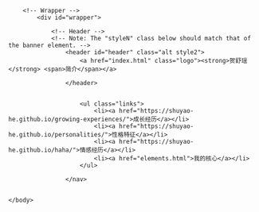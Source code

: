 <html>
	<head>
		<title>Landing - Forty by HTML5 UP</title>
		<meta charset="utf-8" />
		<meta name="viewport" content="width=device-width, initial-scale=1, user-scalable=no" />
		<link rel="stylesheet" href="assets/css/main.css" />
		<noscript><link rel="stylesheet" href="assets/css/noscript.css" /></noscript>
	</head>
	<body class="is-preload">

		<!-- Wrapper -->
			<div id="wrapper">

				<!-- Header -->
				<!-- Note: The "styleN" class below should match that of the banner element. -->
					<header id="header" class="alt style2">
						<a href="index.html" class="logo"><strong>贺舒瑶</strong> <span>简介</span></a>
					
					</header>

				
						<ul class="links">
							<li><a href="https://shuyao-he.github.io/growing-experiences/">成长经历</a></li>
							<li><a href="https://shuyao-he.github.io/personalities/">性格特征</a></li>
							<li><a href="https://shuyao-he.github.io/haha/">情感经历</a></li>
							<li><a href="elements.html">我的核心</a></li>
						</ul>
	
					</nav>

				
	</body>
</html>

